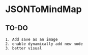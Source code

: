 # JSONToMindMap
## TO-DO
    1. Add save as an image
    2. enable dynamically add new node
    3. better visual

